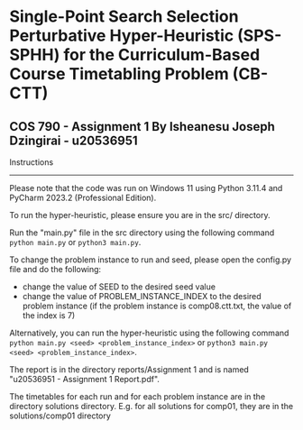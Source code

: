 # Single-Point Search Selection Perturbative Hyper-Heuristic (SPS-SPHH) for the Curriculum-Based Course Timetabling Problem (CB-CTT)

COS 790 - Assignment 1 By Isheanesu Joseph Dzingirai - u20536951
---

Instructions

---

Please note that the code was run on Windows 11 using Python 3.11.4 and PyCharm 2023.2 (Professional Edition).

To run the hyper-heuristic, please ensure you are in the src/ directory.

Run the "main.py" file in the src directory using the following command `python main.py` or `python3 main.py`.

To change the problem instance to run and seed, please open the config.py file and do the following:
- change the value of SEED to the desired seed value
- change the value of PROBLEM_INSTANCE_INDEX to the desired problem instance (if the problem instance is comp08.ctt.txt, the value of the index is 7)

Alternatively, you can run the hyper-heuristic using the following command `python main.py <seed> <problem_instance_index>` or `python3 main.py <seed> <problem_instance_index>`.

The report is in the directory reports/Assignment 1 and is named "u20536951 - Assignment 1 Report.pdf".

The timetables for each run and for each problem instance are in the directory solutions directory. E.g. for all solutions for comp01, they are in the solutions/comp01 directory